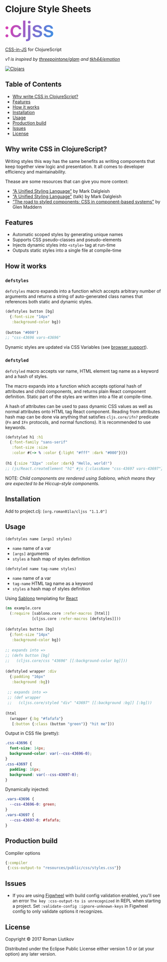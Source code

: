 # Clojure Style Sheets

<img src="logo.png" width="155" height="68" alt="cljss logo" />

[CSS-in-JS](https://speakerdeck.com/vjeux/react-css-in-js) for ClojureScript

_v1 is inspired by [threepointone/glam](https://github.com/threepointone/glam) and [tkh44/emotion](https://github.com/tkh44/emotion)_

[![Clojars](https://img.shields.io/clojars/v/org.roman01la/cljss.svg)](https://clojars.org/org.roman01la/cljss)

## Table of Contents
- [Why write CSS in ClojureScript?](#why-write-css-in-clojurescript)
- [Features](#features)
- [How it works](#how-it-works)
- [Installation](#installation)
- [Usage](#usage)
- [Production build](#production-build)
- [Issues](#issues)
- [License](#license)

## Why write CSS in ClojureScript?

Writing styles this way has the same benefits as writing components that keep together view logic and presentation. It all comes to developer efficiency and maintainability.

Thease are some resources that can give you more context:

- [“A Unified Styling Language”](https://medium.com/seek-blog/a-unified-styling-language-d0c208de2660) by Mark Dalgleish
- [“A Unified Styling Language”](https://www.youtube.com/watch?v=X_uTCnaRe94) (talk) by Mark Dalgleish
- [“The road to styled components: CSS in component-based systems”](https://www.youtube.com/watch?v=MT4D_DioYC8) by Glen Maddern

## Features
- Automatic scoped styles by generating unique names
- Supports CSS pseudo-classes and pseudo-elements
- Injects dynamic styles into `<style>` tag at run-time
- Outputs static styles into a single file at compile-time

## How it works

### `defstyles`

`defstyles` macro expands into a function which accepts arbitrary number of arguments and returns a string of auto-generated class names that references both static and dynamic styles.

```clojure
(defstyles button [bg]
  {:font-size "14px"
   :background-color bg})

(button "#000")
;; "css-43696 vars-43696"
```

Dynamic styles are updated via CSS Variables (see [browser support](http://caniuse.com/#feat=css-variables)).

### `defstyled`

`defstyled` macro accepts var name, HTML element tag name as a keyword and a hash of styles.

The macro expands into a function which accepts optional hash of attributes and child components, and returns plain React component definition. Static part of the styles are written into a file at compile-time.

A hash of attributes can be used to pass dynamic CSS values as well as normal attributes onto HTML tag React component. Reading from attributes hash map can be done via anything that satisfies `cljs.core/ifn?` predicate (`Fn` and `IFn` protocols, and normal functions). It is recommended to use keywords.

```clojure
(defstyled h1 :h1
  {:font-family "sans-serif"
   :font-size :size
   :color #(-> % :color {:light "#fff" :dark "#000"})})

(h1 {:size "32px" :color :dark} "Hello, world!")
;; (js/React.createElement "h1" #js {:className "css-43697 vars-43697"} "Hello, world!")
```

NOTE: _Child components are rendered using Sablono, which means they are expected to be Hiccup-style components._

## Installation

Add to project.clj: `[org.roman01la/cljss "1.1.0"]`

## Usage

`(defstyles name [args] styles)`

- `name` name of a var
- `[args]` arguments
- `styles` a hash map of styles definition

`(defstyled name tag-name styles)`

- `name` name of a var
- `tag-name` HTML tag name as a keyword
- `styles` a hash map of styles definition

Using [Sablono](https://github.com/r0man/sablono) templating for [React](https://facebook.github.io/react/)
```clojure
(ns example.core
  (:require [sablono.core :refer-macros [html]]
            [cljss.core :refer-macros [defstyles]]))

(defstyles button [bg]
  {:font-size "14px"
   :background-color bg})

;; expands into =>
;; (defn button [bg]
;;   (cljss.core/css "43696" [[:background-color bg]]))

(defstyled wrapper :div
  {:padding "16px"
   :background :bg})

 ;; expands into =>
 ;; (def wrapper
 ;;   (cljss.core/styled "div" "43697" [[:background :bg]] [:bg]))

(html
  (wrapper {:bg "#fafafa"}
   [:button {:class (button "green")} "hit me"]))
```

Output in CSS file (pretty):
```css
.css-43696 {
  font-size: 14px;
  background-color: var(--css-43696-0);
}
.css-43697 {
  padding: 16px;
  background: var(--css-43697-0);
}
```

Dynamically injected:
```css
.vars-43696 {
  --css-43696-0: green;
}
.vars-43697 {
  --css-43697-0: #fafafa;
}
```

## Production build

Compiler options

```clojure
{:compiler
 {:css-output-to "resources/public/css/styles.css"}}
```

## Issues
- If you are using [Figwheel](https://github.com/bhauman/lein-figwheel) with build config validation enabled, you'll see an error `The key :css-output-to is unrecognized` in REPL when starting a project.
Set `:validate-config :ignore-unknown-keys` in Figwheel config to only validate options it recognizes.

## License

Copyright © 2017 Roman Liutikov

Distributed under the Eclipse Public License either version 1.0 or (at
your option) any later version.
